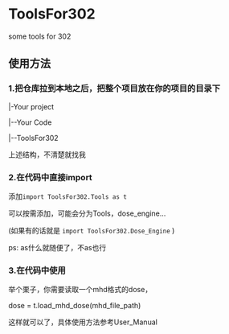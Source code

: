 # ToolsFor302

some tools for 302

## 使用方法

### 1.把仓库拉到本地之后，把整个项目放在你的项目的目录下

|-Your project

|--Your Code

|--ToolsFor302

上述结构，不清楚就找我

### 2.在代码中直接import

添加`import ToolsFor302.Tools as t`  

可以按需添加，可能会分为Tools，dose_engine... 

(如果有的话就是 `import ToolsFor302.Dose_Engine` )

ps: as什么就随便了，不as也行

### 3.在代码中使用

举个栗子，你需要读取一个mhd格式的dose，

dose = t.load_mhd_dose(mhd_file_path)

这样就可以了，具体使用方法参考User_Manual
